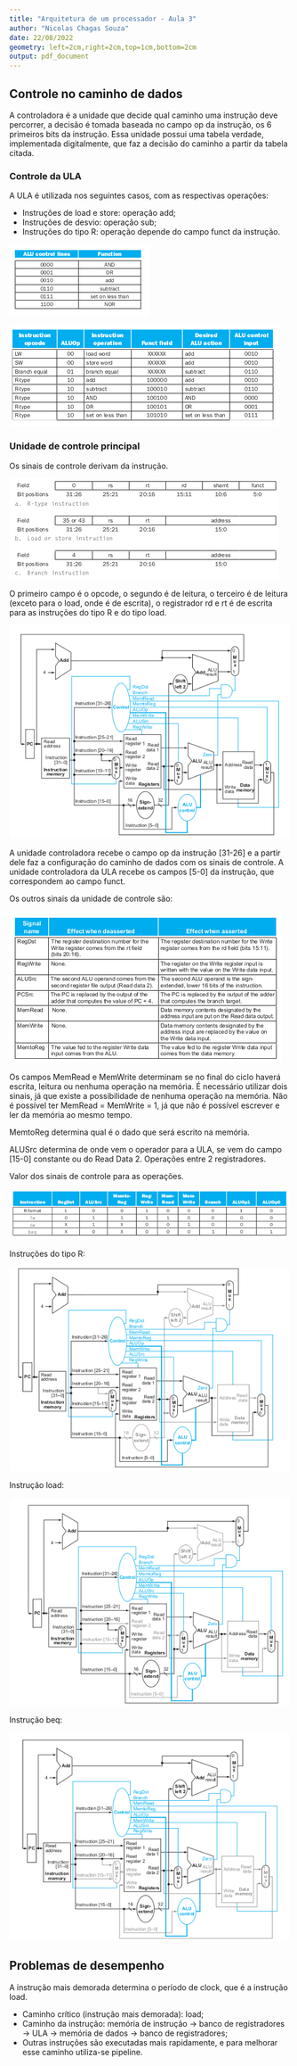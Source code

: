 ```yaml
---
title: "Arquitetura de um processador - Aula 3"
author: "Nicolas Chagas Souza"
date: 22/08/2022
geometry: left=2cm,right=2cm,top=1cm,bottom=2cm
output: pdf_document
---
```


## Controle no caminho de dados

A controladora é a unidade que decide qual caminho uma instrução deve percorrer, a decisão é tomada baseada no campo op da instrução, os 6 primeiros bits da instrução. Essa unidade possui uma tabela verdade, implementada digitalmente, que faz a decisão do caminho a partir da tabela citada.

### Controle da ULA

A ULA é utilizada nos seguintes casos, com as respectivas operações:

- Instruções de load e store: operação add;
- Instruções de desvio: operação sub;
- Instruções do tipo R: operação depende do campo funct da instrução.

![](imgs/08-18-14.png)

![](imgs/08-20-11.png)

### Unidade de controle principal

Os sinais de controle derivam da instrução.

![](imgs/08-21-37.png)

O primeiro campo é o opcode, o segundo é de leitura, o terceiro é de leitura (exceto para o load, onde é de escrita), o registrador rd e rt é de escrita para as instruções do tipo R e do tipo load.

![](imgs/08-23-37.png)

A unidade controladora recebe o campo op da instrução [31-26] e a partir dele faz a configuração do caminho de dados com os sinais de controle. A unidade controladora da ULA recebe os campos [5-0] da instrução, que correspondem ao campo funct.

Os outros sinais da unidade de controle são:

![](imgs/08-25-32.png)

Os campos MemRead e MemWrite determinam se no final do ciclo haverá escrita, leitura ou nenhuma operação na memória. É necessário utilizar dois sinais, já que existe a possibilidade de nenhuma operação na memória. Não é possível ter MemRead = MemWrite = 1, já que não é possível escrever e ler da memória ao mesmo tempo.

MemtoReg determina qual é o dado que será escrito na memória.

ALUSrc determina de onde vem o operador para a ULA, se vem do campo [15-0] constante ou do Read Data 2. Operações entre 2 registradores.

Valor dos sinais de controle para as operações.

![](imgs/09-01-27.png)

Instruções do tipo R:

![](imgs/09-03-01.png)

Instrução load:

![](imgs/09-03-38.png)

Instrução beq:

![](imgs/09-10-02.png)

## Problemas de desempenho

A instrução mais demorada determina o período de clock, que é a instrução load.

- Caminho crítico (instrução mais demorada): load;
- Caminho da instrução: memória de instrução $\rightarrow$ banco de registradores $\rightarrow$ ULA $\rightarrow$ memória de dados $\rightarrow$ banco de registradores;
- Outras instruções são executadas mais rapidamente, e para melhorar esse caminho utiliza-se pipeline.
